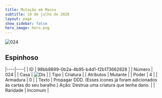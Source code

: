 ```yaml
---
title: Mutação em Massa
subtitle: 10 de julho de 2020
layout: page
show_sidebar: false
hero_image: hero.png
---
```


![024](https://cdn.keyforgegame.com/media/card_front/pt/479_024_P78JC3MGR97W_pt.png)

## Espinhoso

|----|----|
| ID | 98bb8899-0b2a-4b95-b4d1-f2b173662828 |
| Número | 024 |
| Casa | ![Dis](https://archonarcana.com/images/thumb/e/e8/Dis.png/22px-Dis.png "Dis") |
| Tipo | Criatura |
| Atributos | Mutante |
| Poder | 4 |
| Armadura | 0 |
| Texto | Propagar DDD. (Esses ícones já foram adicionados às cartas do seu baralho.)  Ação: Destrua uma criatura que tenha dano. |
| Raridade | Incomum |
